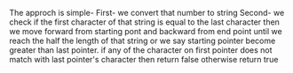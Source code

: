 The approch is simple-
First- we convert that number to string 
Second- we check if the first character of that string is equal to the last character then we move forward from starting pont and backward from end point until we reach the half the length of that string or we say starting pointer become greater than last pointer. 
if any of the character on first pointer does not match with last pointer's character then return false otherwise return true 
